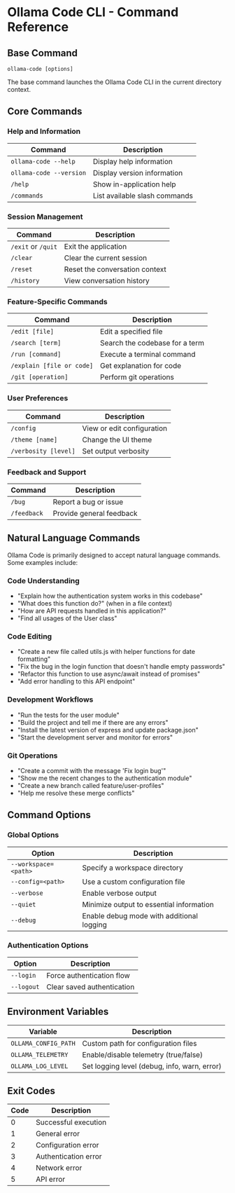 # Ollama Code CLI - Command Reference

## Base Command

```
ollama-code [options]
```

The base command launches the Ollama Code CLI in the current directory context.

## Core Commands

### Help and Information

| Command | Description |
|---------|-------------|
| `ollama-code --help` | Display help information |
| `ollama-code --version` | Display version information |
| `/help` | Show in-application help |
| `/commands` | List available slash commands |

### Session Management

| Command | Description |
|---------|-------------|
| `/exit` or `/quit` | Exit the application |
| `/clear` | Clear the current session |
| `/reset` | Reset the conversation context |
| `/history` | View conversation history |

### Feature-Specific Commands

| Command | Description |
|---------|-------------|
| `/edit [file]` | Edit a specified file |
| `/search [term]` | Search the codebase for a term |
| `/run [command]` | Execute a terminal command |
| `/explain [file or code]` | Get explanation for code |
| `/git [operation]` | Perform git operations |

### User Preferences

| Command | Description |
|---------|-------------|
| `/config` | View or edit configuration |
| `/theme [name]` | Change the UI theme |
| `/verbosity [level]` | Set output verbosity |

### Feedback and Support

| Command | Description |
|---------|-------------|
| `/bug` | Report a bug or issue |
| `/feedback` | Provide general feedback |

## Natural Language Commands

Ollama Code is primarily designed to accept natural language commands. Some examples include:

### Code Understanding

- "Explain how the authentication system works in this codebase"
- "What does this function do?" (when in a file context)
- "How are API requests handled in this application?"
- "Find all usages of the User class"

### Code Editing

- "Create a new file called utils.js with helper functions for date formatting"
- "Fix the bug in the login function that doesn't handle empty passwords"
- "Refactor this function to use async/await instead of promises"
- "Add error handling to this API endpoint"

### Development Workflows

- "Run the tests for the user module"
- "Build the project and tell me if there are any errors"
- "Install the latest version of express and update package.json"
- "Start the development server and monitor for errors"

### Git Operations

- "Create a commit with the message 'Fix login bug'"
- "Show me the recent changes to the authentication module"
- "Create a new branch called feature/user-profiles"
- "Help me resolve these merge conflicts"

## Command Options

### Global Options

| Option | Description |
|--------|-------------|
| `--workspace=<path>` | Specify a workspace directory |
| `--config=<path>` | Use a custom configuration file |
| `--verbose` | Enable verbose output |
| `--quiet` | Minimize output to essential information |
| `--debug` | Enable debug mode with additional logging |

### Authentication Options

| Option | Description |
|--------|-------------|
| `--login` | Force authentication flow |
| `--logout` | Clear saved authentication |

## Environment Variables

| Variable | Description |
|----------|-------------|
| `OLLAMA_CONFIG_PATH` | Custom path for configuration files |
| `OLLAMA_TELEMETRY` | Enable/disable telemetry (true/false) |
| `OLLAMA_LOG_LEVEL` | Set logging level (debug, info, warn, error) |

## Exit Codes

| Code | Description |
|------|-------------|
| 0 | Successful execution |
| 1 | General error |
| 2 | Configuration error |
| 3 | Authentication error |
| 4 | Network error |
| 5 | API error | 
